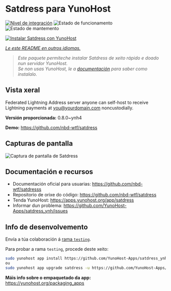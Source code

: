 <!--
NOTA: Este README foi creado automáticamente por <https://github.com/YunoHost/apps/tree/master/tools/readme_generator>
NON debe editarse manualmente.
-->

# Satdress para YunoHost

[![Nivel de integración](https://apps.yunohost.org/badge/integration/satdress)](https://ci-apps.yunohost.org/ci/apps/satdress/)
![Estado de funcionamento](https://apps.yunohost.org/badge/state/satdress)
![Estado de mantemento](https://apps.yunohost.org/badge/maintained/satdress)

[![Instalar Satdress con YunoHost](https://install-app.yunohost.org/install-with-yunohost.svg)](https://install-app.yunohost.org/?app=satdress)

*[Le este README en outros idiomas.](./ALL_README.md)*

> *Este paquete permíteche instalar Satdress de xeito rápido e doado nun servidor YunoHost.*  
> *Se non usas YunoHost, le a [documentación](https://yunohost.org/install) para saber como instalalo.*

## Vista xeral

Federated Lightning Address server anyone can self-host to receive Lightning payments at you@yourdomain.com noncustodially.


**Versión proporcionada:** 0.8.0~ynh4

**Demo:** <https://github.com/nbd-wtf/satdress>

## Capturas de pantalla

![Captura de pantalla de Satdress](./doc/screenshots/example.jpg)

## Documentación e recursos

- Documentación oficial para usuarias: <https://github.com/nbd-wtf/satdresss>
- Repositorio de orixe do código: <https://github.com/nbd-wtf/satdress>
- Tenda YunoHost: <https://apps.yunohost.org/app/satdress>
- Informar dun problema: <https://github.com/YunoHost-Apps/satdress_ynh/issues>

## Info de desenvolvemento

Envía a túa colaboración á [rama `testing`](https://github.com/YunoHost-Apps/satdress_ynh/tree/testing).

Para probar a rama `testing`, procede deste xeito:

```bash
sudo yunohost app install https://github.com/YunoHost-Apps/satdress_ynh/tree/testing --debug
ou
sudo yunohost app upgrade satdress -u https://github.com/YunoHost-Apps/satdress_ynh/tree/testing --debug
```

**Máis info sobre o empaquetado da app:** <https://yunohost.org/packaging_apps>
